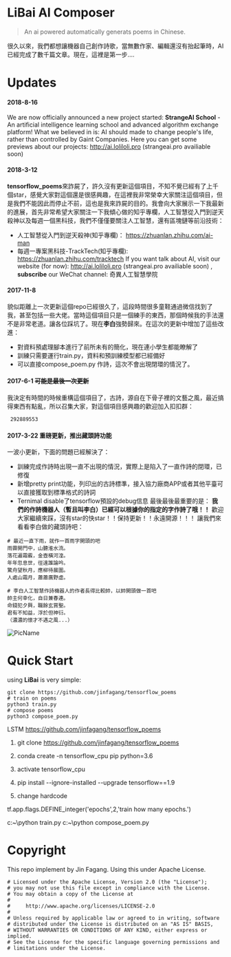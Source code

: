# LiBai AI Composer

> An ai powered automatically generats poems in Chinese.

很久以來，我們都想讓機器自己創作詩歌，當無數作家、編輯還沒有抬起筆時，AI已經完成了數千篇文章。現在，這裡是第一步....


# Updates

#### 2018-8-16

We are now officially announced a new project started: **StrangeAI School** - An artificial intelligence learning school and advanced algorithm exchange platform! What we believed in is: AI should made to change people's life, rather than controlled by Gaint Companies.
Here you can get some previews about our projects: http://ai.loliloli.pro (strangeai.pro availiable soon)

#### 2018-3-12

**tensorflow_poems**來詐屍了，許久沒有更新這個項目，不知不覺已經有了上千個star，感覺大家對這個還是很感興趣，在這裡我非常榮幸大家關注這個項目，但是我們不能因此而停止不前，這也是我來詐屍的目的。我會向大家展示一下我最新的進展，首先非常希望大家關注一下我傾心做的知乎專欄，人工智慧從入門到逆天殺神以及每週一個黑科技，我們不僅僅要關注人工智慧，還有區塊鏈等前沿技術：

- 人工智慧從入門到逆天殺神(知乎專欄)： https://zhuanlan.zhihu.com/ai-man
- 每週一專案黑科技-TrackTech(知乎專欄):  https://zhuanlan.zhihu.com/tracktech
If you want talk about AI, visit our website (for now):  http://ai.loliloli.pro (strangeai.pro availiable soon)
 , **subscribe** our WeChat channel: 奇異人工智慧學院

#### 2017-11-8

貌似距離上一次更新這個repo已經很久了，這段時間很多童鞋通過微信找到了我，甚至包括一些大佬。當時這個項目只是一個練手的東西，那個時候我的手法還不是非常老道。讓各位踩坑了。現在**李白**強勢歸來。在這次的更新中增加了這些改進：

- 對資料預處理腳本進行了前所未有的簡化，現在連小學生都能瞭解了
- 訓練只需要運行train.py，資料和預訓練模型都已經備好
- 可以直接compose_poem.py 作詩，這次不會出現閉環的情況了。

#### 2017-6-1 ~~可能是最後一次更新~~

我決定有時間的時候重構這個項目了，古詩，源自在下骨子裡的文藝之風，最近搞得東西有點亂，所以召集大家，對這個項目感興趣的歡迎加入扣扣群：
```
 292889553
```


#### 2017-3-22 重磅更新，推出藏頭詩功能

一波小更新，下面的問題已經解決了：
* 訓練完成作詩時出現一直不出現的情況，實際上是陷入了一直作詩的閉環，已修復
* 新增pretty print功能，列印出的古詩標準，接入協力廠商APP或者其他平臺可以直接獲取到標準格式的詩詞
* Ternimal disable了tensorflow預設的debug信息
  最後最後最重要的是： **我們的作詩機器人（暫且叫李白）已經可以根據你的指定的字作詩了哦！！**
  歡迎大家繼續來踩，沒有star的快star！！保持更新！！永遠開源！！！
  讓我們來看看李白做的藏頭詩吧：

```
# 最近一直下雨，就作一首雨字開頭的吧
雨霽開門中，山聽淮水流。
落花遍霜霰，金壺橫河湟。
年年忽息世，徑遠誰論吟。
驚舟望秋月，應柳待晨圍。
人處山霜月，蕭蕭廣野虛。

# 李白人工智慧作詩機器人的作者長得比較帥，以帥開頭做一首吧
帥主何幸化，自日兼春連。
命錢犯夕興，職餘玄賞聖。
君有不知益，浮於但神衍。
（濃濃的懷才不遇之風...）
```

![PicName](http://ofwzcunzi.bkt.clouddn.com/VMBUVeqLjlXA6cUJ.png)


# Quick Start

using **LiBai** is very simple:

```
git clone https://github.com/jinfagang/tensorflow_poems
# train on poems
python3 train.py
# compose poems
python3 compose_poem.py
```

LSTM
https://github.com/jinfagang/tensorflow_poems

1.	git clone https://github.com/jinfagang/tensorflow_poems

2.	conda create -n tensorflow_cpu pip python=3.6

3.	activate tensorflow_cpu

4.	pip install --ignore-installed --upgrade tensorflow==1.9

5.	change hardcode

tf.app.flags.DEFINE_integer('epochs',2,'train how many epochs.')

c:\~\python train.py
c:\~\python compose_poem.py







# Copyright

This repo implement by Jin Fagang. Using this under Apache License.

```
# Licensed under the Apache License, Version 2.0 (the "License");
# you may not use this file except in compliance with the License.
# You may obtain a copy of the License at
#
#     http://www.apache.org/licenses/LICENSE-2.0
#
# Unless required by applicable law or agreed to in writing, software
# distributed under the License is distributed on an "AS IS" BASIS,
# WITHOUT WARRANTIES OR CONDITIONS OF ANY KIND, either express or implied.
# See the License for the specific language governing permissions and
# limitations under the License.
```

